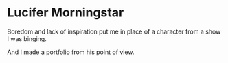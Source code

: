 # Lucifer Morningstar

Boredom and lack of inspiration put me in place of a character from a show I was binging.

And I made a portfolio from his point of view.

